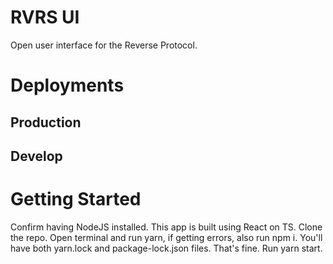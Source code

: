 # RVRS UI
Open user interface for the Reverse Protocol.

# Deployments
## Production
## Develop

# Getting Started
Confirm having NodeJS installed. This app is built using React on TS.
Clone the repo.
Open terminal and run yarn, if getting errors, also run npm i. You'll have both yarn.lock and package-lock.json files. That's fine.
Run yarn start.
